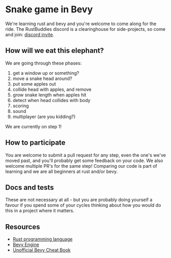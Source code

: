 
# Snake game in Bevy

We're learning rust and bevy and you're welcome to come along for the ride. The RustBuddies discord is a clearinghouse for side-projects, so come and join: [discord invite](https://discord.gg/huZCJ4j5).

## How will we eat this elephant?

We are going through these phases:

1. get a window up or something?
2. move a snake head around?
3. put some apples out
4. collide head with apples, and remove
5. grow snake length when apples hit
6. detect when head collides with body
7. scoring
8. sound
9. multiplayer (are you kidding?)

We are currently on step 1!

## How to participate

You are welcome to submit a pull request for any step, even the one's we've moved past, and you'll probably get some feedback on your code. We also welcome multiple PR's for the same step! Comparing our code is part of learning and we are all beginners at rust and/or bevy.

## Docs and tests

These are not necessary at all - but you are probably doing yourself a favour if you spend some of your cycles thinking about how you would do this in a project where it matters.

## Resources

* [Rust programming language](https://www.rust-lang.org)
* [Bevy Engine](https://bevyengine.org)
* [Unofficial Bevy Cheat Book](https://bevy-cheatbook.github.io)